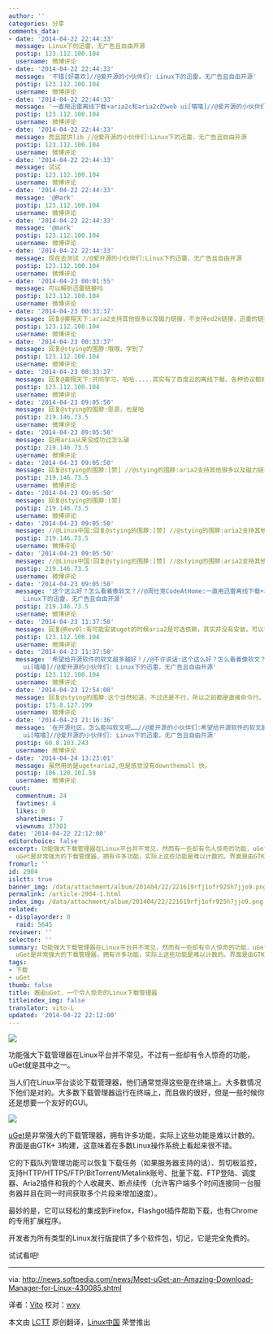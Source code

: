 ```yaml
---
author: ''
categories: 分享
comments_data:
- date: '2014-04-22 22:44:33'
  message: Linux下的迅雷，无广告且自由开源
  postip: 123.112.100.104
  username: 微博评论
- date: '2014-04-22 22:44:33'
  message: '不错[好喜欢]//@爱开源的小伙伴们: Linux下的迅雷，无广告且自由开源'
  postip: 123.112.100.104
  username: 微博评论
- date: '2014-04-22 22:44:33'
  message: '一直用迅雷离线下载+aria2c和aria2c的web ui[嘻嘻]//@爱开源的小伙伴们: Linux下的迅雷，无广告且自由开源'
  postip: 123.112.100.104
  username: 微博评论
- date: '2014-04-22 22:44:33'
  message: 而且提供lib //@爱开源的小伙伴们:Linux下的迅雷，无广告且自由开源
  postip: 123.112.100.104
  username: 微博评论
- date: '2014-04-22 22:44:33'
  message: 试试
  postip: 123.112.100.104
  username: 微博评论
- date: '2014-04-22 22:44:33'
  message: '@Mark'
  postip: 123.112.100.104
  username: 微博评论
- date: '2014-04-22 22:44:33'
  message: '@mark'
  postip: 123.112.100.104
  username: 微博评论
- date: '2014-04-22 22:44:33'
  message: 现在去测试 //@爱开源的小伙伴们:Linux下的迅雷，无广告且自由开源
  postip: 123.112.100.104
  username: 微博评论
- date: '2014-04-23 00:01:55'
  message: 可以解析迅雷链接吗
  postip: 123.112.100.104
  username: 微博评论
- date: '2014-04-23 00:33:37'
  message: 回复@豪翔天下:aria2支持其他很多以及磁力链接，不支持ed2k链接，迅雷的链接一般是ed2k转化而来的，所以应该不可以，像amule，mldonkey之类的软件都适合ed2k，但ed2k的存在是为了资源共享，而不是为了文件传输，所以，慢是当然的.....
  postip: 123.112.100.104
  username: 微博评论
- date: '2014-04-23 00:33:37'
  message: 回复@stying的围脖:哦哦，学到了
  postip: 123.112.100.104
  username: 微博评论
- date: '2014-04-23 00:33:37'
  message: 回复@豪翔天下:共同学习，哈哈.....其实有了百度云的离线下载，各种协议都好说了
  postip: 123.112.100.104
  username: 微博评论
- date: '2014-04-23 09:05:50'
  message: 回复@stying的围脖:恩恩，也是哈
  postip: 219.146.73.5
  username: 微博评论
- date: '2014-04-23 09:05:50'
  message: 启用aria从来没成功过怎么破
  postip: 219.146.73.5
  username: 微博评论
- date: '2014-04-23 09:05:50'
  message: 回复@stying的围脖:[赞] //@stying的围脖:aria2支持其他很多以及磁力链接，不支持ed2k链接，迅雷的链接一般是ed2k转化而来的，所以应该不可以，像amule，mldonkey之类的软件都适合ed2k，但ed2k的存在是为了资源共享，而不是为了文件传输，所以，慢是当然的.....
  postip: 219.146.73.5
  username: 微博评论
- date: '2014-04-23 09:05:50'
  message: 回复@stying的围脖:[赞]
  postip: 219.146.73.5
  username: 微博评论
- date: '2014-04-23 09:05:50'
  message: //@Linux中国:回复@stying的围脖:[赞] //@stying的围脖:aria2支持其他很多以及磁力链接，不支持ed2k链接，迅雷的链接一般是ed2k转化而来的，所以应该不可以，像amule，mldonkey之类的软件都适合ed2k，但ed2k的存在是为了资源共享，而不是为了文件传输，所以，慢是当然的.....
  postip: 219.146.73.5
  username: 微博评论
- date: '2014-04-23 09:05:50'
  message: //@Linux中国:回复@stying的围脖:[赞] //@stying的围脖:aria2支持其他很多以及磁力链接，不支持ed2k链接，迅雷的链接一般是ed2k转化而来的，所以应该不可以，像amule，mldonkey之类的软件都适合ed2k，但ed2k的存在是为了资源共享，而不是为了文件传输，所以，慢是当然的.....
  postip: 219.146.73.5
  username: 微博评论
- date: '2014-04-23 09:05:50'
  message: '这个这么好？怎么看着像软文？//@周仕竞CodeAtHome:一直用迅雷离线下载+aria2c和aria2c的web ui[嘻嘻]//@爱开源的小伙伴们:
    Linux下的迅雷，无广告且自由开源'
  postip: 219.146.73.5
  username: 微博评论
- date: '2014-04-23 11:37:50'
  message: 回复@Rev0l:有可能安装uget的时候aria2是可选依赖，其实并没有安装，可以在终端尝试“aria2c http://************.pdf”，看看有没有安装
  postip: 123.112.100.104
  username: 微博评论
- date: '2014-04-23 11:37:50'
  message: '希望给开源软件的软文越多越好！//@不许说话:这个这么好？怎么看着像软文？//@周仕竞CodeAtHome:一直用迅雷离线下载+aria2c和aria2c的web
    ui[嘻嘻]//@爱开源的小伙伴们: Linux下的迅雷，无广告且自由开源'
  postip: 123.112.100.104
  username: 微博评论
- date: '2014-04-23 12:54:08'
  message: 回复@stying的围脖:这个当然知道，不过还是不行，所以之前都是直接命令行。现在都用百度盘了
  postip: 175.8.127.199
  username: 微博评论
- date: '2014-04-23 21:16:36'
  message: '在开源社区，怎么能叫软文呢……//@爱开源的小伙伴们:希望给开源软件的软文越多越好！//@不许说话:这个这么好？怎么看着像软文？//@周仕竞CodeAtHome:一直用迅雷离线下载+aria2c和aria2c的web
    ui[嘻嘻]//@爱开源的小伙伴们: Linux下的迅雷，无广告且自由开源'
  postip: 60.8.103.243
  username: 微博评论
- date: '2014-04-24 13:23:01'
  message: 虽然用的是uget+aria2,但是感觉没有downthemall 快。
  postip: 106.120.101.58
  username: 微博评论
count:
  commentnum: 24
  favtimes: 4
  likes: 0
  sharetimes: 7
  viewnum: 37301
date: '2014-04-22 22:12:00'
editorchoice: false
excerpt: 功能强大下载管理器在Linux平台并不常见，然而有一些却有令人惊奇的功能，uGet就是其中之一。 当人们在Linux平台谈论下载管理器，他们通常觉得这些是在终端上。大多数情况下他们是对的。大多数下载管理器运行在终端上，而且做的很好，但是一些时候你还是想要一个友好的GUI。
  uGet是非常强大的下载管理器，拥有许多功能，实际上这些功能是难以计数的。界面是由GTK+ 3构建，这意味着在多数Linux操作系统上看起来很不错。 它的下载队列管理功能可以恢复下载任务（如果服务器支持的话）、剪切板监控，支持HTTP/HTTPS/FTP/BitTorrent/Metalink
fromurl: ''
id: 2904
islctt: true
banner_img: /data/attachment/album/201404/22/221619rfj1ofr925h7jjo9.png
permalink: /article-2904-1.html
index_img: /data/attachment/album/201404/22/221619rfj1ofr925h7jjo9.png.thumb.jpg
related:
- displayorder: 0
  raid: 5645
reviewer: ''
selector: ''
summary: 功能强大下载管理器在Linux平台并不常见，然而有一些却有令人惊奇的功能，uGet就是其中之一。 当人们在Linux平台谈论下载管理器，他们通常觉得这些是在终端上。大多数情况下他们是对的。大多数下载管理器运行在终端上，而且做的很好，但是一些时候你还是想要一个友好的GUI。
  uGet是非常强大的下载管理器，拥有许多功能，实际上这些功能是难以计数的。界面是由GTK+ 3构建，这意味着在多数Linux操作系统上看起来很不错。 它的下载队列管理功能可以恢复下载任务（如果服务器支持的话）、剪切板监控，支持HTTP/HTTPS/FTP/BitTorrent/Metalink
tags:
- 下载
- uGet
thumb: false
title: 邂逅uGet，一个令人惊奇的Linux下载管理器
titleindex_img: false
translator: vito-L
updated: '2014-04-22 22:12:00'
---
```


![](/data/attachment/album/201404/22/221619rfj1ofr925h7jjo9.png)


功能强大下载管理器在Linux平台并不常见，不过有一些却有令人惊奇的功能，uGet就是其中之一。


当人们在Linux平台谈论下载管理器，他们通常觉得这些是在终端上。大多数情况下他们是对的。大多数下载管理器运行在终端上，而且做的很好，但是一些时候你还是想要一个友好的GUI。


![](http://i1-news.softpedia-static.com/images/news2/Meet-uGet-an-Amazing-Download-Manager-for-Linux-430085-3.jpg)


[uGet](http://ugetdm.com/)是非常强大的下载管理器，拥有许多功能，实际上这些功能是难以计数的。界面是由GTK+ 3构建，这意味着在多数Linux操作系统上看起来很不错。


它的下载队列管理功能可以恢复下载任务（如果服务器支持的话）、剪切板监控，支持HTTP/HTTPS/FTP/BitTorrent/Metalink账号、批量下载、FTP登陆、调度器、Aria2插件和我的个人收藏夹、断点续传（允许客户端多个时间连接同一台服务器并且在同一时间获取多个片段来增加速度）。


最妙的是，它可以轻松的集成到Firefox，Flashgot插件帮助下载，也有Chrome的专用扩展程序。


开发者为所有类型的Linux发行版提供了多个软件包，切记，它是完全免费的。


试试看吧!




---


via: <http://news.softpedia.com/news/Meet-uGet-an-Amazing-Download-Manager-for-Linux-430085.shtml>


译者：[Vito](https://github.com/vito-L) 校对：[wxy](https://github.com/wxy)


本文由 [LCTT](https://github.com/LCTT/TranslateProject) 原创翻译，[Linux中国](http://linux.cn/) 荣誉推出